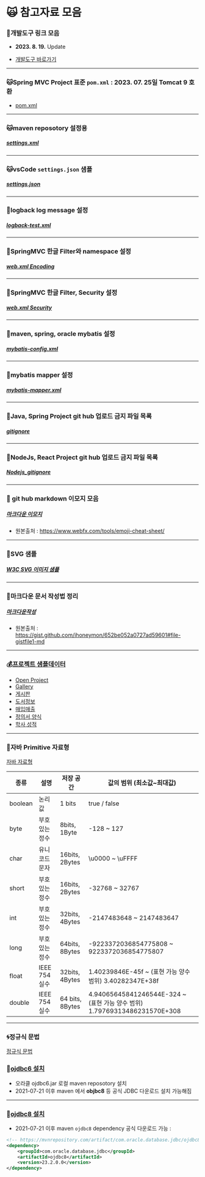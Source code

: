 # :scream_cat: 참고자료 모음

### :racehorse:개발도구 링크 모음

- **2023. 8. 19.** Update

- [개발도구 바로가기](https://github.com/callor/Reference/blob/master/MarkDownDocs/개발자를_위한_도구.md)

---

### :cat:Spring MVC Project 표준 `pom.xml` : 2023. 07. 25일 Tomcat 9 호환

- [pom.xml](https://github.com/callor/Reference/blob/master/Setting/maven-repo/pom-2023-07-25-.xml)

---

### :cat:maven reposotory 설정용

##### [settings.xml](https://github.com/callor/Reference/tree/master/Settings/maven-repo/maven-settings.xml)

---

### :cat:vsCode `settings.json` 샘플

##### [settings.json](https://github.com/callor/Reference/blob/master/Settings/vsCode/settings.json)

---

### :ox:logback log message 설정

##### [logback-test.xml](https://github.com/callor/Reference/blob/master/Setting/logback/logback-test_UTF-8-new.xml)

---

### :hamster:SpringMVC 한글 Filter와 namespace 설정

##### [web.xml Encoding](https://github.com/callor/Reference/blob/master/Setting/server/web_Kor.xml)

---

### :hamster:SpringMVC 한글 Filter, Security 설정

##### [web.xml Security](https://github.com/callor/Reference/blob/master/Setting/server/web_Security.xml)

---

### :dolphin:maven, spring, oracle mybatis 설정

##### [mybatis-config.xml](https://github.com/callor/Reference/blob/master/Setting/mybatis/mybatis-config.xml)

---

### :ox:mybatis mapper 설정

##### [mybatis-mapper.xml](https://github.com/callor/Reference/blob/master/Setting/mybatis/mybatis-mapper.xml)

---

### :blowfish:Java, Spring Project git hub 업로드 금지 파일 목록

##### [gitignore](https://github.com/callor/Reference/blob/master/.gitignore)

---

### :dromedary_camel:NodeJs, React Project git hub 업로드 금지 파일 목록

##### [Nodejs_gitignore](https://github.com/callor/Reference/blob/master/.Nodejs_gitignore)

---

### :blowfish: git hub markdown 이모지 모음

##### [마크다운 이모지](https://github.com/callor/Reference/blob/master/MarkDownDocs/마크다운이모지.md)

- 원본출처 : <https://www.webfx.com/tools/emoji-cheat-sheet/>

---

### :blowfish:SVG 샘플

##### [W3C SVG 이미지 샘플](https://github.com/callor/Reference/blob/master/MarkDownDocs/SVG_image.md)

---

### :baby_chick:마크다운 문서 작성법 정리

##### [마크다운작성](https://github.com/callor/Reference/blob/master/MarkDownDocs/마크다운작성.md)

- 원본출처 : <https://gist.github.com/ihoneymon/652be052a0727ad59601#file-gistfile1-md>

---

### :moneybag:[프로젝트 샘플데이터](https://github.com/callor/Reference/blob/master/샘플데이터)

- [Open Project](https://github.com/callor/Callor-Open-Project)
- [Gallery](https://github.com/callor/Reference/blob/master/샘플데이터/Gallery데이터)
- [게시판](https://github.com/callor/Reference/blob/master/샘플데이터/게시판데이터)
- [도서정보](https://github.com/callor/Reference/blob/master/샘플데이터/도서정보데이터)
- [매입매출](https://github.com/callor/Reference/blob/master/샘플데이터/매입매출데이터)
- [정의서,양식](https://github.com/callor/Reference/blob/master/샘플데이터/정의서파일)
- [학사,성적](https://github.com/callor/Reference/blob/master/샘플데이터/학사_성적데이터)

---

### :dog:자바 Primitive 자료형

[자바 자료형](https://github.com/callor/Reference/blob/master/MarkDownDocs/자바자료형.md)

| 종류    | 설명           | 저장 공간       | 값의 범위 (최소값~최대값)                                                 |
| ------- | -------------- | --------------- | ------------------------------------------------------------------------- |
| boolean | 논리값         | 1 bits          | true / false                                                              |
| byte    | 부호 있는 정수 | 8bits, 1Byte    | -128 ~ 127                                                                |
| char    | 유니코드 문자  | 16bits, 2Bytes  | \u0000 ~ \uFFFF                                                           |
| short   | 부호 있는 정수 | 16bits, 2Bytes  | -32768 ~ 32767                                                            |
| int     | 부호 있는 정수 | 32bits, 4Bytes  | -2147483648 ~ 2147483647                                                  |
| long    | 부호 있는 정수 | 64bits, 8Bytes  | -9223372036854775808 ~ 9223372036854775807                                |
| float   | IEEE 754 실수  | 32bits, 4Bytes  | 1.40239846E-45f ~ (표현 가능 양수 범위) 3.40282347E+38f                   |
| double  | IEEE 754 실수  | 64 bits, 8Bytes | 4.94065645841246544E-324 ~ (표현 가능 양수 범위) 1.79769313486231570E+308 |

---

### :cyclone:정규식 문법

[정규식 문법](https://github.com/callor/Reference/blob/master/MarkDownDocs/JS정규식.md)

### :dog:[ojdbc6 설치](https://github.com/callor/Reference/blob/master/Setting/Ojdbc6_Maven_Local.md)

- 오라클 ojdbc6.jar 로컬 maven reposotory 설치
- 2021-07-21 이후 maven 에서 **objbc8** 등 공식 JDBC 다운로드 설치 가능해짐

---

### :dog:[ojdbc8 설치](https://mvnrepository.com/artifact/com.oracle.database.jdbc/ojdbc8)

- 2021-07-21 이후 maven `ojdbc8` dependency 공식 다운로드 가능 :

```xml
<!-- https://mvnrepository.com/artifact/com.oracle.database.jdbc/ojdbc8 -->
<dependency>
    <groupId>com.oracle.database.jdbc</groupId>
    <artifactId>ojdbc8</artifactId>
    <version>23.2.0.0</version>
</dependency>

```
